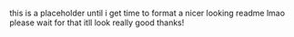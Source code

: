this is a placeholder until i get time to format a nicer looking readme lmao
please wait for that itll look really good
thanks!
